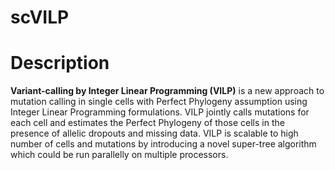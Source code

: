 # scVILP
# Description
**Variant-calling by Integer Linear Programming (VILP)** is a new approach to mutation calling in single cells with Perfect Phylogeny assumption using Integer Linear Programming formulations. VILP jointly calls mutations for each cell and estimates the Perfect Phylogeny of those cells in the presence of allelic dropouts and missing data. 
VILP is scalable to high number of cells and mutations by introducing a novel super-tree algorithm which could be run parallelly on multiple processors. 
